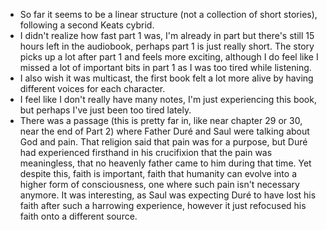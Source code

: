 - So far it seems to be a linear structure (not a collection of short stories), following a second Keats cybrid.
- I didn't realize how fast part 1 was, I'm already in part but there's still 15 hours left in the audiobook, perhaps part 1 is just really short. The story picks up a lot after part 1 and feels more exciting, although I do feel like I missed a lot of important bits in part 1 as I was too tired while listening.
- I also wish it was multicast, the first book felt a lot more alive by having different voices for each character.
- I feel like I don't really have many notes, I'm just experiencing this book, but perhaps I've just been too tired lately.
- There was a passage (this is pretty far in, like near chapter 29 or 30, near the end of Part 2) where Father Duré and Saul were talking about God and pain. That religion said that pain was for a purpose, but Duré had experienced firsthand in his crucifixion that the pain was meaningless, that no heavenly father came to him during that time. Yet despite this, faith is important, faith that humanity can evolve into a higher form of consciousness, one where such pain isn't necessary anymore. It was interesting, as Saul was expecting Duré to have lost his faith after such a harrowing experience, however it just refocused his faith onto a different source.